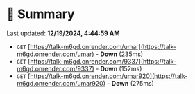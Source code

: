 # 📖 Summary
Last updated: **12/19/2024, 4:44:59 AM**

- `GET` [https://talk-m6gd.onrender.com/umar](https://talk-m6gd.onrender.com/umar) - **Down** (235ms)
- `GET` [https://talk-m6gd.onrender.com/9337](https://talk-m6gd.onrender.com/9337) - **Down** (152ms)
- `GET` [https://talk-m6gd.onrender.com/umar920](https://talk-m6gd.onrender.com/umar920) - **Down** (275ms)
